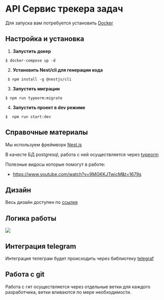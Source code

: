 # API Сервис трекера задач

Для запуска вам потребуется установить [Docker](https://docs.docker.com/engine/install/)


## Настройка и установка

1. **Запустить докер**
```
$ docker-compose up -d
```

2. **Установить Nest/cli для генерации кода**
```
 $ npm install -g @nestjs/cli
```

3. **Запустить миграции**
```
$ npm run typeorm:migrate
```

4. **Запустить проект в dev режиме**
```
$  npm run start:dev
```

## Справочные материалы 
Мы используем фреймворк [Nest.js](https://docs.nestjs.com/)

В качесте БД postgresql, работа с ней осуществляется через [typeorm](https://typeorm.io/)

Полезные видосы которые помогут в работе:
- https://www.youtube.com/watch?v=9MGKKJTwicM&t=1679s

## Дизайн
Весь дизайн доступен по [ссылке](https://www.figma.com/file/6WEdin1KjoRsSD0L9NUx5N/Untitled?type=design&node-id=0%3A1&mode=design&t=rEVpgFyGO4oZDnle-1)

## Логика работы
<img src="https://media.discordapp.net/attachments/1163478433939079268/1165062548937252976/Untitled_Diagram.png?ex=65457c0d&is=6533070d&hm=89717c66a79f4eb5df035fb4bed35a8ecc2d2249db483494e443bd8f4f26020b&=&width=1429&height=786">

## Интеграция telegram
Интеграция телеграм будет происходить через библиотеку [telegraf](https://github.com/telegraf/telegraf)

## Работа с git

Работа с гит осуществляется через отдельные ветки для каждого разработчика, ветки вливаются по мере необходимости.